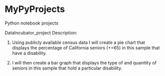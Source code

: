 # MyPyProjects
Python notebook projects

DataIncubator_project Description:

1. Using publicly available census data I will create a pie chart that displays the percentage of California seniors (+=65) in this sample that have a disability.

2. I will then create a bar graph that displays the type of and quanitity of seniors in this sample that hold a particular disability. 
